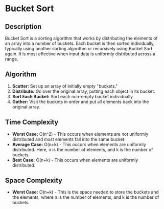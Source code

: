 # Bucket Sort

## Description

Bucket Sort is a sorting algorithm that works by distributing the elements of an array into a number of buckets. Each bucket is then sorted individually, typically using another sorting algorithm or recursively using Bucket Sort again. It is most effective when input data is uniformly distributed across a range.

## Algorithm

1.  **Scatter:** Set up an array of initially empty "buckets."
2.  **Distribute:** Go over the original array, putting each object in its bucket.
3.  **Sort Each Bucket:** Sort each non-empty bucket individually.
4.  **Gather:** Visit the buckets in order and put all elements back into the original array.

## Time Complexity

*   **Worst Case:** O(n^2) - This occurs when elements are not uniformly distributed and most elements fall into the same bucket.
*   **Average Case:** O(n+k) - This occurs when elements are uniformly distributed. Here, n is the number of elements, and k is the number of buckets.
*   **Best Case:** O(n+k) - This occurs when elements are uniformly distributed.

## Space Complexity

*   **Worst Case:** O(n+k) - This is the space needed to store the buckets and the elements, where n is the number of elements, and k is the number of buckets.





